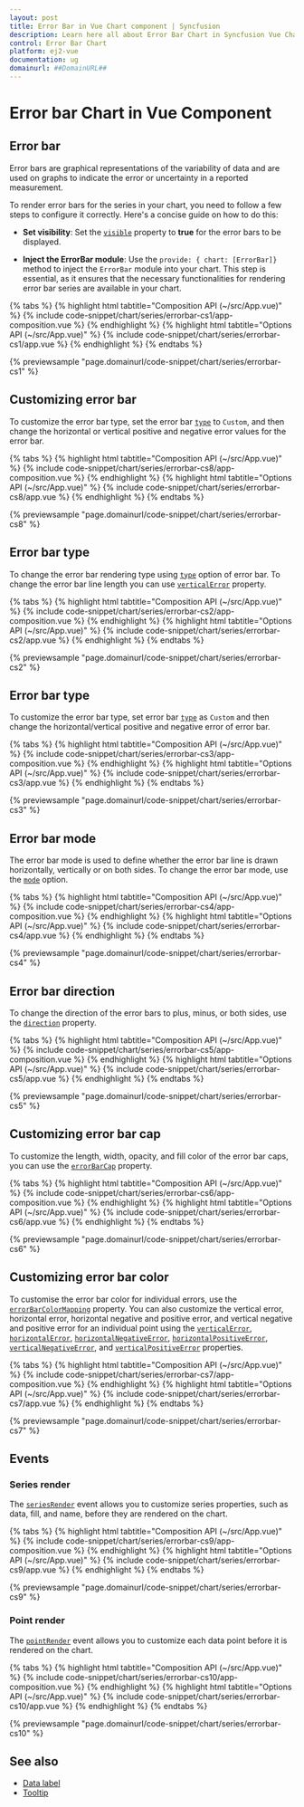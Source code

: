 ```yaml
---
layout: post
title: Error Bar in Vue Chart component | Syncfusion
description: Learn here all about Error Bar Chart in Syncfusion Vue Chart component of Syncfusion Essential JS 2 and more.
control: Error Bar Chart
platform: ej2-vue
documentation: ug
domainurl: ##DomainURL##
---
```


# Error bar Chart in Vue Component

## Error bar

Error bars are graphical representations of the variability of data and are used on graphs to indicate the error or uncertainty in a reported measurement.

To render error bars for the series in your chart, you need to follow a few steps to configure it correctly. Here's a concise guide on how to do this:
 
* **Set visibility**: Set the [`visible`](https://ej2.syncfusion.com/vue/documentation/api/chart/errorBarSettings/#visible) property to **true** for the error bars to be displayed.

* **Inject the ErrorBar module**: Use the `provide: { chart: [ErrorBar]}` method to inject the `ErrorBar` module into your chart. This step is essential, as it ensures that the necessary functionalities for rendering error bar series are available in your chart.

{% tabs %}
{% highlight html tabtitle="Composition API (~/src/App.vue)" %}
{% include code-snippet/chart/series/errorbar-cs1/app-composition.vue %}
{% endhighlight %}
{% highlight html tabtitle="Options API (~/src/App.vue)" %}
{% include code-snippet/chart/series/errorbar-cs1/app.vue %}
{% endhighlight %}
{% endtabs %}
        
{% previewsample "page.domainurl/code-snippet/chart/series/errorbar-cs1" %}

## Customizing error bar

To customize the error bar type, set the error bar [`type`](https://ej2.syncfusion.com/vue/documentation/api/chart/errorBarSettings/#type) to `Custom`, and then change the horizontal or vertical positive and negative error values for the error bar.

{% tabs %}
{% highlight html tabtitle="Composition API (~/src/App.vue)" %}
{% include code-snippet/chart/series/errorbar-cs8/app-composition.vue %}
{% endhighlight %}
{% highlight html tabtitle="Options API (~/src/App.vue)" %}
{% include code-snippet/chart/series/errorbar-cs8/app.vue %}
{% endhighlight %}
{% endtabs %}
        
{% previewsample "page.domainurl/code-snippet/chart/series/errorbar-cs8" %}

## Error bar type

To change the error bar rendering type using [`type`](https://ej2.syncfusion.com/vue/documentation/api/chart/series/#visible) option of error bar. To change the error bar line length you can use [`verticalError`](https://ej2.syncfusion.com/vue/documentation/api/chart/errorBarSettings/) property.

{% tabs %}
{% highlight html tabtitle="Composition API (~/src/App.vue)" %}
{% include code-snippet/chart/series/errorbar-cs2/app-composition.vue %}
{% endhighlight %}
{% highlight html tabtitle="Options API (~/src/App.vue)" %}
{% include code-snippet/chart/series/errorbar-cs2/app.vue %}
{% endhighlight %}
{% endtabs %}
        
{% previewsample "page.domainurl/code-snippet/chart/series/errorbar-cs2" %}

## Error bar type

To customize the error bar type, set error bar [`type`](https://ej2.syncfusion.com/vue/documentation/api/chart/errorBarSettings/#type) as `Custom` and  then change the horizontal/vertical positive and negative error of error bar.

{% tabs %}
{% highlight html tabtitle="Composition API (~/src/App.vue)" %}
{% include code-snippet/chart/series/errorbar-cs3/app-composition.vue %}
{% endhighlight %}
{% highlight html tabtitle="Options API (~/src/App.vue)" %}
{% include code-snippet/chart/series/errorbar-cs3/app.vue %}
{% endhighlight %}
{% endtabs %}
        
{% previewsample "page.domainurl/code-snippet/chart/series/errorbar-cs3" %}

## Error bar mode

The error bar mode is used to define whether the error bar line is drawn horizontally, vertically or on both sides. To change the error bar mode, use the [`mode`](https://ej2.syncfusion.com/vue/documentation/api/chart/errorBarSettings/#mode) option.

{% tabs %}
{% highlight html tabtitle="Composition API (~/src/App.vue)" %}
{% include code-snippet/chart/series/errorbar-cs4/app-composition.vue %}
{% endhighlight %}
{% highlight html tabtitle="Options API (~/src/App.vue)" %}
{% include code-snippet/chart/series/errorbar-cs4/app.vue %}
{% endhighlight %}
{% endtabs %}
        
{% previewsample "page.domainurl/code-snippet/chart/series/errorbar-cs4" %}

## Error bar direction

To change the direction of the error bars to plus, minus, or both sides, use the [`direction`](https://ej2.syncfusion.com/vue/documentation/api/chart/errorBarSettings/#direction) property.

{% tabs %}
{% highlight html tabtitle="Composition API (~/src/App.vue)" %}
{% include code-snippet/chart/series/errorbar-cs5/app-composition.vue %}
{% endhighlight %}
{% highlight html tabtitle="Options API (~/src/App.vue)" %}
{% include code-snippet/chart/series/errorbar-cs5/app.vue %}
{% endhighlight %}
{% endtabs %}
        
{% previewsample "page.domainurl/code-snippet/chart/series/errorbar-cs5" %}

## Customizing error bar cap

To customize the length, width, opacity, and fill color of the error bar caps, you can use the [`errorBarCap`](https://ej2.syncfusion.com/vue/documentation/api/chart/errorBarSettings/#errorbarcap) property.

{% tabs %}
{% highlight html tabtitle="Composition API (~/src/App.vue)" %}
{% include code-snippet/chart/series/errorbar-cs6/app-composition.vue %}
{% endhighlight %}
{% highlight html tabtitle="Options API (~/src/App.vue)" %}
{% include code-snippet/chart/series/errorbar-cs6/app.vue %}
{% endhighlight %}
{% endtabs %}
        
{% previewsample "page.domainurl/code-snippet/chart/series/errorbar-cs6" %}

## Customizing error bar color

To customise the error bar color for individual errors, use the [`errorBarColorMapping`](https://ej2.syncfusion.com/vue/documentation/api/chart/errorBarSettings/#errorbarcolormapping) property. You can also customize the vertical error, horizontal error, horizontal negative and positive error, and vertical negative and positive error for an individual point using the [`verticalError`](https://ej2.syncfusion.com/vue/documentation/api/chart/errorBarSettings/#verticalerror), [`horizontalError`](https://ej2.syncfusion.com/vue/documentation/api/chart/errorBarSettings/#horizontalerror), [`horizontalNegativeError`](https://ej2.syncfusion.com/vue/documentation/api/chart/errorBarSettings/#horizontalnegativeerror), [`horizontalPositiveError`](https://ej2.syncfusion.com/vue/documentation/api/chart/errorBarSettings/#horizontalpositiveerror), [`verticalNegativeError`](https://ej2.syncfusion.com/vue/documentation/api/chart/errorBarSettings/#verticalnegativeerror), and [`verticalPositiveError`](https://ej2.syncfusion.com/vue/documentation/api/chart/errorBarSettings/#verticalpositiveerror) properties.

{% tabs %}
{% highlight html tabtitle="Composition API (~/src/App.vue)" %}
{% include code-snippet/chart/series/errorbar-cs7/app-composition.vue %}
{% endhighlight %}
{% highlight html tabtitle="Options API (~/src/App.vue)" %}
{% include code-snippet/chart/series/errorbar-cs7/app.vue %}
{% endhighlight %}
{% endtabs %}

{% previewsample "page.domainurl/code-snippet/chart/series/errorbar-cs7" %}

## Events

### Series render

The [`seriesRender`](https://ej2.syncfusion.com/vue/documentation/api/chart#seriesrender) event allows you to customize series properties, such as data, fill, and name, before they are rendered on the chart.

{% tabs %}
{% highlight html tabtitle="Composition API (~/src/App.vue)" %}
{% include code-snippet/chart/series/errorbar-cs9/app-composition.vue %}
{% endhighlight %}
{% highlight html tabtitle="Options API (~/src/App.vue)" %}
{% include code-snippet/chart/series/errorbar-cs9/app.vue %}
{% endhighlight %}
{% endtabs %}
        
{% previewsample "page.domainurl/code-snippet/chart/series/errorbar-cs9" %}

### Point render

The [`pointRender`](https://ej2.syncfusion.com/vue/documentation/api/chart#pointrender) event allows you to customize each data point before it is rendered on the chart.

{% tabs %}
{% highlight html tabtitle="Composition API (~/src/App.vue)" %}
{% include code-snippet/chart/series/errorbar-cs10/app-composition.vue %}
{% endhighlight %}
{% highlight html tabtitle="Options API (~/src/App.vue)" %}
{% include code-snippet/chart/series/errorbar-cs10/app.vue %}
{% endhighlight %}
{% endtabs %}
        
{% previewsample "page.domainurl/code-snippet/chart/series/errorbar-cs10" %}

## See also

* [Data label](../data-labels/)
* [Tooltip](../tool-tip/)